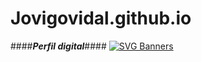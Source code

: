 # Jovigovidal.github.io
####___Perfil digital___####
[![SVG Banners](https://svg-banners.vercel.app/api?type=luminance&text1=BIENVENIDOS%20&width=800&height=400)](https://github.com/Akshay090/svg-banners)
